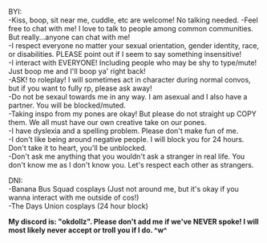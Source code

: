 BYI:        
-Kiss, boop, sit near me, cuddle, etc are welcome! No talking needed. 
-Feel free to chat with me! I love to talk to people among common communities. But really...anyone can chat with me!       
-I respect everyone no matter your sexual orientation, gender identity, race, or disabilities. PLEASE point out if I seem to say something insensitive!       
-I interact with EVERYONE! Including people who may be shy to type/mute! Just boop me and I'll boop ya' right back!       
-ASK! to roleplay! I will sometimes act in character during normal convos, but if you want to fully rp, please ask away!       
-Do not be sexaul towards me in any way. I am asexual and I also have a partner. You will be blocked/muted.       
-Taking inspo from my pones are okay! But please do not straight up COPY them. We all must have our own creative take on our pones.       
-I have dyslexia and a spelling problem. Please don't make fun of me.       
-I don't like being around negative people. I will block you for 24 hours. Don't take it to heart, you'll be unblocked.       
-Don't ask me anything that you wouldn't ask a stranger in real life. You don't know me as I don't know you. Let's respect each other as strangers.       


DNI:        
-Banana Bus Squad cosplays (Just not around me, but it's okay if you wanna interact with me outside of cos!)        
-The Days Union cosplays (24 hour block)        
        
**My discord is: "okdollz". Please don't add me if we've NEVER spoke! I will most likely never accept or troll you if I do. ^w^**        

